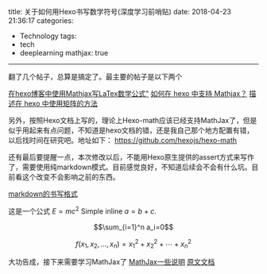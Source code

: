 title: 关于如何用Hexo书写数学符号(深度学习前哨贴)
date: 2018-04-23 21:36:17
categories:
- Technology
tags:
- tech
- deeplearning
mathjax: true
---

翻了几个帖子，总算是搞定了。最主要的帖子是以下两个

[在hexo博客中使用Mathjax写LaTex数学公式"](https://blog.csdn.net/sherlockzoom/article/details/43835613)
[如何在 hexo 中支持 Mathjax？](https://blog.csdn.net/u014630987/article/details/78670258)
[描述在 hexo 中使用矩阵的方法](https://blog.csdn.net/Mage_EE/article/details/75317083)

另外，按照Hexo文档上写的，理论上Hexo-math应该已经支持MathJax了，但是似乎用起来有点问题，不知道是hexo文档的错，还是我自己那个地方配置有错，以后找时间在研究吧。地址如下：
https://github.com/hexojs/hexo-math

还有最后要提醒一点，本次修改以后，不能用Hexo原生提供的assert方式来写作了，需要使用纯markdown模式。目前感觉良好，不知道后续会不会有什么坑。目前看这个改变不会影响之前的东西。

[markdown的书写格式](https://help.ghost.org/article/4-markdown-guide)

这是一个公式  $E=mc^2$
Simple inline $a = b + c$.

$$\sum_{i=1}^n a_i=0$$ 

$$f(x_1,x_2,\ldots,x_n) = x_1^2 + x_2^2 + \cdots + x_n^2$$

大功告成，接下来需要学习MathJax了
[MathJax一些说明](https://blog.csdn.net/ethmery/article/details/50670297)
[原文文档](https://docs.mathjax.org/en/latest/tex.html)